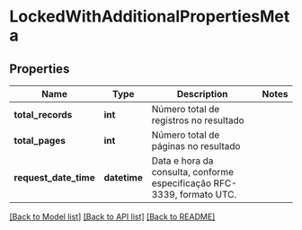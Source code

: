 # LockedWithAdditionalPropertiesMeta

## Properties
Name | Type | Description | Notes
------------ | ------------- | ------------- | -------------
**total_records** | **int** | Número total de registros no resultado | 
**total_pages** | **int** | Número total de páginas no resultado | 
**request_date_time** | **datetime** | Data e hora da consulta, conforme especificação RFC-3339, formato UTC. | 

[[Back to Model list]](../README.md#documentation-for-models) [[Back to API list]](../README.md#documentation-for-api-endpoints) [[Back to README]](../README.md)

